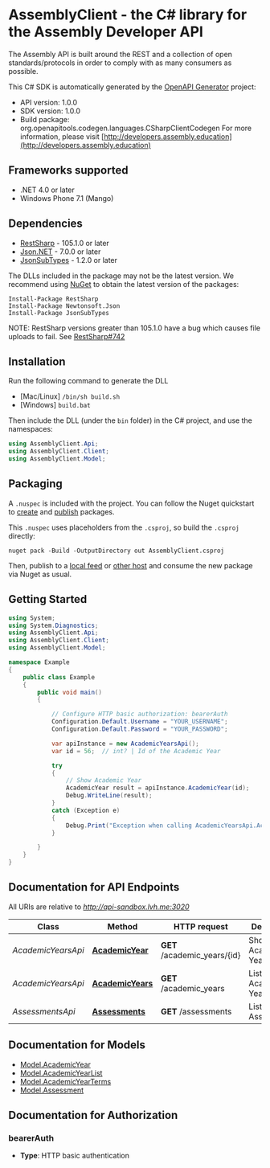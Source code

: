 # AssemblyClient - the C# library for the Assembly Developer API

The Assembly API is built around the REST and a collection of open standards/protocols in order to comply with as many consumers as possible.

This C# SDK is automatically generated by the [OpenAPI Generator](https://openapi-generator.tech) project:

- API version: 1.0.0
- SDK version: 1.0.0
- Build package: org.openapitools.codegen.languages.CSharpClientCodegen
    For more information, please visit [http://developers.assembly.education](http://developers.assembly.education)

<a name="frameworks-supported"></a>
## Frameworks supported
- .NET 4.0 or later
- Windows Phone 7.1 (Mango)

<a name="dependencies"></a>
## Dependencies
- [RestSharp](https://www.nuget.org/packages/RestSharp) - 105.1.0 or later
- [Json.NET](https://www.nuget.org/packages/Newtonsoft.Json/) - 7.0.0 or later
- [JsonSubTypes](https://www.nuget.org/packages/JsonSubTypes/) - 1.2.0 or later

The DLLs included in the package may not be the latest version. We recommend using [NuGet](https://docs.nuget.org/consume/installing-nuget) to obtain the latest version of the packages:
```
Install-Package RestSharp
Install-Package Newtonsoft.Json
Install-Package JsonSubTypes
```

NOTE: RestSharp versions greater than 105.1.0 have a bug which causes file uploads to fail. See [RestSharp#742](https://github.com/restsharp/RestSharp/issues/742)

<a name="installation"></a>
## Installation
Run the following command to generate the DLL
- [Mac/Linux] `/bin/sh build.sh`
- [Windows] `build.bat`

Then include the DLL (under the `bin` folder) in the C# project, and use the namespaces:
```csharp
using AssemblyClient.Api;
using AssemblyClient.Client;
using AssemblyClient.Model;
```
<a name="packaging"></a>
## Packaging

A `.nuspec` is included with the project. You can follow the Nuget quickstart to [create](https://docs.microsoft.com/en-us/nuget/quickstart/create-and-publish-a-package#create-the-package) and [publish](https://docs.microsoft.com/en-us/nuget/quickstart/create-and-publish-a-package#publish-the-package) packages.

This `.nuspec` uses placeholders from the `.csproj`, so build the `.csproj` directly:

```
nuget pack -Build -OutputDirectory out AssemblyClient.csproj
```

Then, publish to a [local feed](https://docs.microsoft.com/en-us/nuget/hosting-packages/local-feeds) or [other host](https://docs.microsoft.com/en-us/nuget/hosting-packages/overview) and consume the new package via Nuget as usual.

<a name="getting-started"></a>
## Getting Started

```csharp
using System;
using System.Diagnostics;
using AssemblyClient.Api;
using AssemblyClient.Client;
using AssemblyClient.Model;

namespace Example
{
    public class Example
    {
        public void main()
        {

            // Configure HTTP basic authorization: bearerAuth
            Configuration.Default.Username = "YOUR_USERNAME";
            Configuration.Default.Password = "YOUR_PASSWORD";

            var apiInstance = new AcademicYearsApi();
            var id = 56;  // int? | Id of the Academic Year

            try
            {
                // Show Academic Year
                AcademicYear result = apiInstance.AcademicYear(id);
                Debug.WriteLine(result);
            }
            catch (Exception e)
            {
                Debug.Print("Exception when calling AcademicYearsApi.AcademicYear: " + e.Message );
            }

        }
    }
}
```

<a name="documentation-for-api-endpoints"></a>
## Documentation for API Endpoints

All URIs are relative to *http://api-sandbox.lvh.me:3020*

Class | Method | HTTP request | Description
------------ | ------------- | ------------- | -------------
*AcademicYearsApi* | [**AcademicYear**](docs/AcademicYearsApi.md#academicyear) | **GET** /academic_years/{id} | Show Academic Year
*AcademicYearsApi* | [**AcademicYears**](docs/AcademicYearsApi.md#academicyears) | **GET** /academic_years | List Academic Years
*AssessmentsApi* | [**Assessments**](docs/AssessmentsApi.md#assessments) | **GET** /assessments | List Assessments


<a name="documentation-for-models"></a>
## Documentation for Models

 - [Model.AcademicYear](docs/AcademicYear.md)
 - [Model.AcademicYearList](docs/AcademicYearList.md)
 - [Model.AcademicYearTerms](docs/AcademicYearTerms.md)
 - [Model.Assessment](docs/Assessment.md)


<a name="documentation-for-authorization"></a>
## Documentation for Authorization

<a name="bearerAuth"></a>
### bearerAuth

- **Type**: HTTP basic authentication

